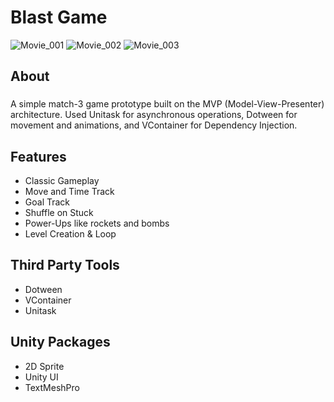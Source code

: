 <h1 align="left">Blast Game</h1>

![Movie_001](https://github.com/UnverOnal/match3-blast-game/assets/22493709/9eb2a02f-33f1-49b5-a7d2-22c23e0e05c0)
![Movie_002](https://github.com/UnverOnal/match3-blast-game/assets/22493709/d808c36f-1698-4300-8ff3-0b59633c7929)
![Movie_003](https://github.com/UnverOnal/match3-blast-game/assets/22493709/e0344bbe-5b57-4fcd-87b2-0318e7584bcb)

###

<h2 align="left">About</h2>

###

<p align="left">A simple match-3 game prototype built on the MVP (Model-View-Presenter) architecture.
Used Unitask for asynchronous operations, Dotween for movement and animations, and VContainer for Dependency Injection.</p>

###
<h2 align="left">Features</h2>

<body>
    <ul class="custom-list">
        <li>Classic Gameplay</li>
        <li>Move and Time Track</li>
        <li>Goal Track</li>
	<li>Shuffle on Stuck</li>
	<li>Power-Ups like rockets and bombs</li>
	<li>Level Creation & Loop</li>
    </ul>
</body>

###
<h2 align="left">Third Party Tools</h2>

<body>
    <ul class="custom-list">
        <li>Dotween</li>
        <li>VContainer</li>
        <li>Unitask</li>
    </ul>
</body>

###
<h2 align="left">Unity Packages</h2>

<body>
    <ul class="custom-list">
        <li>2D Sprite</li>
        <li>Unity UI</li>
        <li>TextMeshPro</li>
    </ul>
</body>

###
